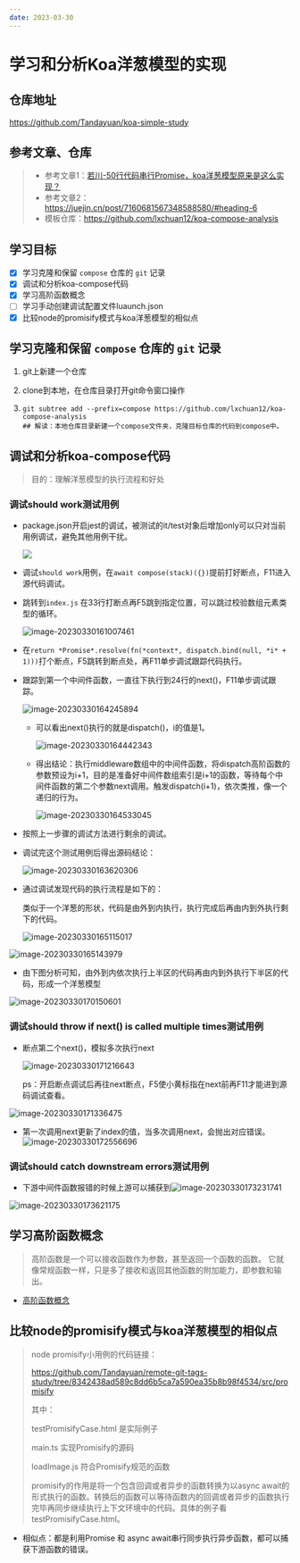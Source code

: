 ```yaml
---
date: 2023-03-30
---
```

# 学习和分析Koa洋葱模型的实现

## 仓库地址
https://github.com/Tandayuan/koa-simple-study

## 参考文章、仓库

> + 参考文章1：[若川-50行代码串行Promise，koa洋葱模型原来是这么实现？](https://juejin.cn/post/7005375860509245471#heading-11) 
> + 参考文章2：https://juejin.cn/post/7160681567348588580/#heading-6
> + 模板仓库：https://github.com/lxchuan12/koa-compose-analysis

## 学习目标

+ [x] 学习克隆和保留 `compose` 仓库的 `git` 记录
+ [x] 调试和分析koa-compose代码
+ [x] 学习高阶函数概念
+ [ ] 学习手动创建调试配置文件luaunch.json
+ [x] 比较node的promisify模式与koa洋葱模型的相似点

## 学习克隆和保留 `compose` 仓库的 `git` 记录

1. git上新建一个仓库

2. clone到本地，在仓库目录打开git命令窗口操作

3. ```
   git subtree add --prefix=compose https://github.com/lxchuan12/koa-compose-analysis
   ## 解读：本地仓库目录新建一个compose文件夹，克隆目标仓库的代码到compose中。

## 调试和分析koa-compose代码

> 目的：理解洋葱模型的执行流程和好处

### 调试should work测试用例

+ package.json开启jest的调试，被测试的it/test对象后增加only可以只对当前用例调试，避免其他用例干扰。

  ![](./images/StudyGuide/Snipaste_2023-03-30_15-57-55.png)

+ 调试`should work`用例，在`await compose(stack)({})`提前打好断点，F11进入源代码调试。

+ 跳转到`index.js`  在33行打断点再F5跳到指定位置，可以跳过校验数组元素类型的循环。

  ![image-20230330161007461](./images/StudyGuide/image-20230330161007461.png)

+ 在`return *Promise*.resolve(fn(*context*, dispatch.bind(null, *i* + 1)))`打个断点，F5跳转到断点处，再F11单步调试跟踪代码执行。

+ 跟踪到第一个中间件函数，一直往下执行到24行的next()，F11单步调试跟踪。

  ![image-20230330164245894](./images/StudyGuide/image-20230330164245894.png)

  + 可以看出next()执行的就是dispatch()，i的值是1。

    ![image-20230330164442343](./images/StudyGuide/image-20230330164442343.png)

  + 得出结论：执行middleware数组中的中间件函数，将dispatch高阶函数的参数预设为i+1，目的是准备好中间件数组索引是i+1的函数，等待每个中间件函数的第二个参数next调用。触发dispatch(i+1)，依次类推，像一个递归的行为。

    ![image-20230330164533045](./images/StudyGuide/image-20230330164533045.png)

+ 按照上一步骤的调试方法进行剩余的调试。

+ 调试完这个测试用例后得出源码结论：

  ![image-20230330163620306](./images/StudyGuide/image-20230330163620306.png)

+ 通过调试发现代码的执行流程是如下的：

  类似于一个洋葱的形状，代码是由外到内执行，执行完成后再由内到外执行剩下的代码。

  ![image-20230330165115017](./images/StudyGuide/image-20230330165115017.png)

![image-20230330165143979](./images/StudyGuide/image-20230330165143979.png)

+ 由下图分析可知，由外到内依次执行上半区的代码再由内到外执行下半区的代码，形成一个洋葱模型


![image-20230330170150601](./images/StudyGuide/image-20230330170150601.png)

### 调试should throw if next() is called multiple times测试用例

+ 断点第二个next()，模拟多次执行next

  ![image-20230330171216643](./images/StudyGuide/image-20230330171216643.png)

  ps：开启断点调试后再往next断点，F5使小黄标指在next前再F11才能进到源码调试查看。

![image-20230330171336475](./images/StudyGuide/image-20230330171336475.png)

+ 第一次调用next更新了index的值，当多次调用next，会抛出对应错误。![image-20230330172556696](./images/StudyGuide/image-20230330172556696.png)

### 调试should catch downstream errors测试用例

+ 下游中间件函数报错的时候上游可以捕获到![image-20230330173231741](./images/StudyGuide/image-20230330173231741.png)

![image-20230330173621175](./images/StudyGuide/image-20230330173621175.png)

## 学习高阶函数概念

> 高阶函数是一个可以接收函数作为参数，甚至返回一个函数的函数。 它就像常规函数一样，只是多了接收和返回其他函数的附加能力，即参数和输出。

+ [高阶函数概念](https://zhuanlan.zhihu.com/p/49579052)

## 比较node的promisify模式与koa洋葱模型的相似点

> node promisify小用例的代码链接：
>
> https://github.com/Tandayuan/remote-git-tags-study/tree/8342438ad589c8dd6b5ca7a590ea35b8b98f4534/src/promisify
>
> 其中：
>
> testPromisifyCase.html 是实际例子
>
> main.ts 实现Promisify的源码
>
> loadImage.js 符合Promisify规范的函数
>
> promisify的作用是将一个包含回调或者异步的函数转换为以async await的形式执行的函数。转换后的函数可以等待函数内的回调或者异步的函数执行完毕再同步继续执行上下文环境中的代码。具体的例子看testPromisifyCase.html。

+ 相似点：都是利用Promise 和 async await串行同步执行异步函数，都可以捕获下游函数的错误。